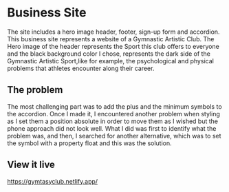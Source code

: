 # Business Site

The site includes a hero image header, footer, sign-up form and accordion.
This business site represents a website of a Gymnastic Artistic Club. The Hero image of the header represents the Sport this club offers to everyone and the black background color I chose, represents the dark side of the Gymnastic Artistic Sport,like for example, the psychological and physical problems that athletes encounter along their career.


## The problem

The most challenging part was to add the plus and the minimum symbols to the accordion. Once I made it, I encountered another problem when styling as I set them a position absolute in order to move them as I wished but the phone approach did not look well. 
What I did was first to identify what the problem was, and then, I searched for another alternative, which was to set the symbol with a property float and this was the solution.

## View it live
https://gymtasyclub.netlify.app/
